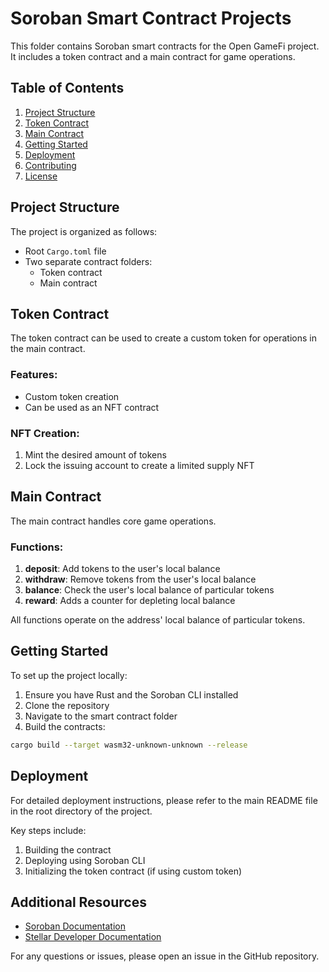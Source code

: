 # Soroban Smart Contract Projects

This folder contains Soroban smart contracts for the Open GameFi project. It includes a token contract and a main contract for game operations.

## Table of Contents
1. [Project Structure](#project-structure)
2. [Token Contract](#token-contract)
3. [Main Contract](#main-contract)
4. [Getting Started](#getting-started)
5. [Deployment](#deployment)
6. [Contributing](#contributing)
7. [License](#license)

## Project Structure

The project is organized as follows:

- Root `Cargo.toml` file
- Two separate contract folders:
  - Token contract
  - Main contract

## Token Contract

The token contract can be used to create a custom token for operations in the main contract.

### Features:
- Custom token creation
- Can be used as an NFT contract

### NFT Creation:
1. Mint the desired amount of tokens
2. Lock the issuing account to create a limited supply NFT

## Main Contract

The main contract handles core game operations.

### Functions:
1. **deposit**: Add tokens to the user's local balance
2. **withdraw**: Remove tokens from the user's local balance
3. **balance**: Check the user's local balance of particular tokens
4. **reward**: Adds a counter for depleting local balance

All functions operate on the address' local balance of particular tokens.

## Getting Started

To set up the project locally:

1. Ensure you have Rust and the Soroban CLI installed
2. Clone the repository
3. Navigate to the smart contract folder
4. Build the contracts:

```bash
cargo build --target wasm32-unknown-unknown --release
```

## Deployment

For detailed deployment instructions, please refer to the main README file in the root directory of the project.

Key steps include:
1. Building the contract
2. Deploying using Soroban CLI
3. Initializing the token contract (if using custom token)

## Additional Resources

- [Soroban Documentation](https://soroban.stellar.org/docs)
- [Stellar Developer Documentation](https://developers.stellar.org/docs)

For any questions or issues, please open an issue in the GitHub repository.